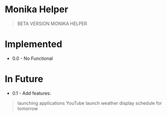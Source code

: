 # Monika Helper

>BETA VERSION MONIKA HELPER

# Implemented

- 0.0 - No Functional

# In Future
- 0.1 - Add features:
> launching applications
  YouTube launch
  weather display
  schedule for tomorrow
